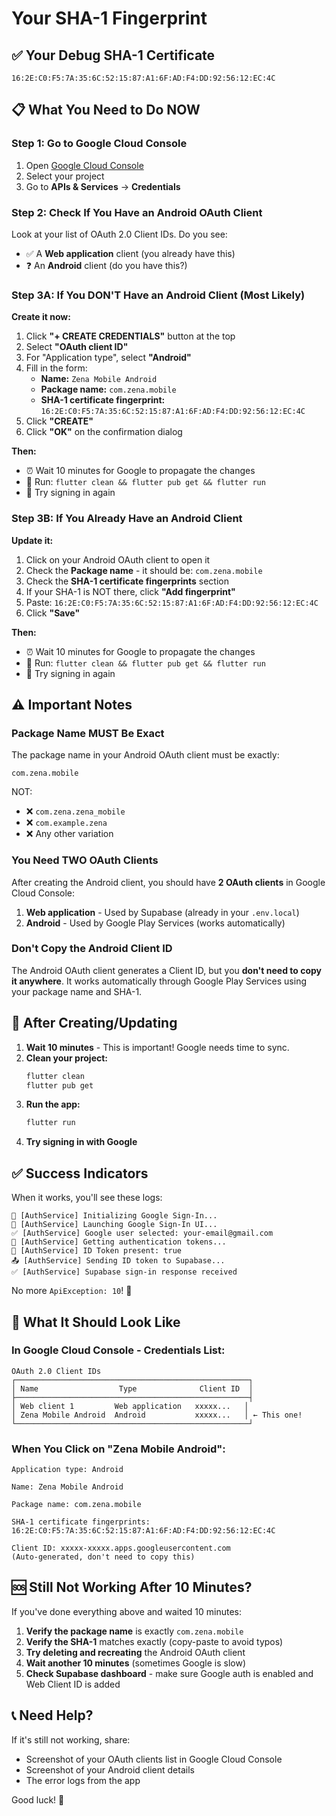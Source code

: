# Your SHA-1 Fingerprint

## ✅ Your Debug SHA-1 Certificate

```
16:2E:C0:F5:7A:35:6C:52:15:87:A1:6F:AD:F4:DD:92:56:12:EC:4C
```

## 📋 What You Need to Do NOW

### Step 1: Go to Google Cloud Console

1. Open [Google Cloud Console](https://console.cloud.google.com/)
2. Select your project
3. Go to **APIs & Services** → **Credentials**

### Step 2: Check If You Have an Android OAuth Client

Look at your list of OAuth 2.0 Client IDs. Do you see:

- ✅ A **Web application** client (you already have this)
- ❓ An **Android** client (do you have this?)

### Step 3A: If You DON'T Have an Android Client (Most Likely)

**Create it now:**

1. Click **"+ CREATE CREDENTIALS"** button at the top
2. Select **"OAuth client ID"**
3. For "Application type", select **"Android"**
4. Fill in the form:
   - **Name:** `Zena Mobile Android`
   - **Package name:** `com.zena.mobile`
   - **SHA-1 certificate fingerprint:** `16:2E:C0:F5:7A:35:6C:52:15:87:A1:6F:AD:F4:DD:92:56:12:EC:4C`
5. Click **"CREATE"**
6. Click **"OK"** on the confirmation dialog

**Then:**
- ⏰ Wait 10 minutes for Google to propagate the changes
- 🔄 Run: `flutter clean && flutter pub get && flutter run`
- 🧪 Try signing in again

### Step 3B: If You Already Have an Android Client

**Update it:**

1. Click on your Android OAuth client to open it
2. Check the **Package name** - it should be: `com.zena.mobile`
3. Check the **SHA-1 certificate fingerprints** section
4. If your SHA-1 is NOT there, click **"Add fingerprint"**
5. Paste: `16:2E:C0:F5:7A:35:6C:52:15:87:A1:6F:AD:F4:DD:92:56:12:EC:4C`
6. Click **"Save"**

**Then:**
- ⏰ Wait 10 minutes for Google to propagate the changes
- 🔄 Run: `flutter clean && flutter pub get && flutter run`
- 🧪 Try signing in again

## ⚠️ Important Notes

### Package Name MUST Be Exact

The package name in your Android OAuth client must be exactly:
```
com.zena.mobile
```

NOT:
- ❌ `com.zena.zena_mobile`
- ❌ `com.example.zena`
- ❌ Any other variation

### You Need TWO OAuth Clients

After creating the Android client, you should have **2 OAuth clients** in Google Cloud Console:

1. **Web application** - Used by Supabase (already in your `.env.local`)
2. **Android** - Used by Google Play Services (works automatically)

### Don't Copy the Android Client ID

The Android OAuth client generates a Client ID, but you **don't need to copy it anywhere**. It works automatically through Google Play Services using your package name and SHA-1.

## 🧪 After Creating/Updating

1. **Wait 10 minutes** - This is important! Google needs time to sync.
2. **Clean your project:**
   ```bash
   flutter clean
   flutter pub get
   ```
3. **Run the app:**
   ```bash
   flutter run
   ```
4. **Try signing in with Google**

## ✅ Success Indicators

When it works, you'll see these logs:

```
🔐 [AuthService] Initializing Google Sign-In...
👤 [AuthService] Launching Google Sign-In UI...
✅ [AuthService] Google user selected: your-email@gmail.com
🔑 [AuthService] Getting authentication tokens...
🎫 [AuthService] ID Token present: true
📤 [AuthService] Sending ID token to Supabase...
✅ [AuthService] Supabase sign-in response received
```

No more `ApiException: 10`! 🎉

## 📸 What It Should Look Like

### In Google Cloud Console - Credentials List:

```
OAuth 2.0 Client IDs
┌────────────────────────────────────────────────────┐
│ Name                  Type              Client ID  │
├────────────────────────────────────────────────────┤
│ Web client 1         Web application   xxxxx...   │
│ Zena Mobile Android  Android           xxxxx...   │ ← This one!
└────────────────────────────────────────────────────┘
```

### When You Click on "Zena Mobile Android":

```
Application type: Android

Name: Zena Mobile Android

Package name: com.zena.mobile

SHA-1 certificate fingerprints:
16:2E:C0:F5:7A:35:6C:52:15:87:A1:6F:AD:F4:DD:92:56:12:EC:4C

Client ID: xxxxx-xxxxx.apps.googleusercontent.com
(Auto-generated, don't need to copy this)
```

## 🆘 Still Not Working After 10 Minutes?

If you've done everything above and waited 10 minutes:

1. **Verify the package name** is exactly `com.zena.mobile`
2. **Verify the SHA-1** matches exactly (copy-paste to avoid typos)
3. **Try deleting and recreating** the Android OAuth client
4. **Wait another 10 minutes** (sometimes Google is slow)
5. **Check Supabase dashboard** - make sure Google auth is enabled and Web Client ID is added

## 📞 Need Help?

If it's still not working, share:
- Screenshot of your OAuth clients list in Google Cloud Console
- Screenshot of your Android client details
- The error logs from the app

Good luck! 🚀
